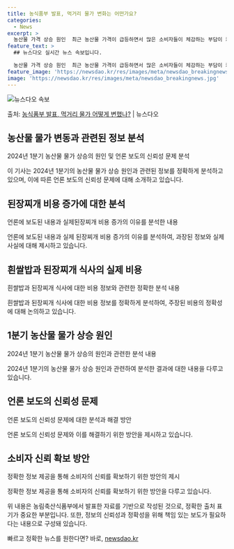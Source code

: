 ```yaml
---
title: 농식품부 발표, 먹거리 물가 변화는 어떤가요?
categories:
  - News
excerpt: >
  농산물 가격 상승 원인  최근 농산물 가격이 급등하면서 많은 소비자들이 체감하는 부담이 커지고 있습니다. 하…
feature_text: >
  ## 뉴스다오 실시간 뉴스 속보입니다.

  농산물 가격 상승 원인  최근 농산물 가격이 급등하면서 많은 소비자들이 체감하는 부담이 커지고 있습니다. 하…
feature_image: 'https://newsdao.kr/res/images/meta/newsdao_breakingnews.jpg'
image: 'https://newsdao.kr/res/images/meta/newsdao_breakingnews.jpg'
---
```


![뉴스다오 속보](https://newsdao.kr/res/images/meta/newsdao_breakingnews.jpg)

<p>출처: <a href="https://newsdao.kr/4531" rel="dofollow">농식품부 발표, 먹거리 물가 어떻게 변했나?</a> | 뉴스다오</p>

<h2 data-ke-size="size26">농산물 물가 변동과 관련된 정보 분석</h2>
<p data-ke-size="size16">2024년 1분기 농산물 물가 상승의 원인 및 언론 보도의 신뢰성 문제 분석</p>
이 기사는 2024년 1분기의 농산물 물가 상승 원인과 관련된 정보를 정확하게 분석하고 있으며, 이에 따른 언론 보도의 신뢰성 문제에 대해 소개하고 있습니다.

<h2 data-ke-size="size24">된장찌개 비용 증가에 대한 분석</h2>
<p data-ke-size="size16">언론에 보도된 내용과 실제된장찌개 비용 증가의 이유를 분석한 내용</p>
언론에 보도된 내용과 실제 된장찌개 비용 증가의 이유를 분석하여, 과장된 정보와 실제 사실에 대해 제시하고 있습니다.

<h2 data-ke-size="size24">흰쌀밥과 된장찌개 식사의 실제 비용</h2>
<p data-ke-size="size16">흰쌀밥과 된장찌개 식사에 대한 비용 정보와 관련한 정확한 분석 내용</p>
흰쌀밥과 된장찌개 식사에 대한 비용 정보를 정확하게 분석하여, 주장된 비용의 정확성에 대해 논의하고 있습니다.

<h2 data-ke-size="size24">1분기 농산물 물가 상승 원인</h2>
<p data-ke-size="size16">2024년 1분기 농산물 물가 상승의 원인과 관련한 분석 내용</p>
2024년 1분기의 농산물 물가 상승 원인과 관련하여 분석한 결과에 대한 내용을 다루고 있습니다.

<h2 data-ke-size="size24">언론 보도의 신뢰성 문제</h2>
<p data-ke-size="size16">언론 보도의 신뢰성 문제에 대한 분석과 해결 방안</p>
언론 보도의 신뢰성 문제와 이를 해결하기 위한 방안을 제시하고 있습니다.

<h2 data-ke-size="size24">소비자 신뢰 확보 방안</h2>
<p data-ke-size="size16">정확한 정보 제공을 통해 소비자의 신뢰를 확보하기 위한 방안의 제시</p>
정확한 정보 제공을 통해 소비자의 신뢰를 확보하기 위한 방안을 다루고 있습니다.

위 내용은 농림축산식품부에서 발표한 자료를 기반으로 작성된 것으로, 정확한 출처 표기가 중요한 부분입니다. 또한, 정보의 신뢰성과 정확성을 위해 책임 있는 보도가 필요하다는 내용으로 구성돼 있습니다. 

빠르고 정확한 뉴스를 원한다면? 바로, <a href="https://newsdao.kr" rel="dofollow">newsdao.kr</a>


